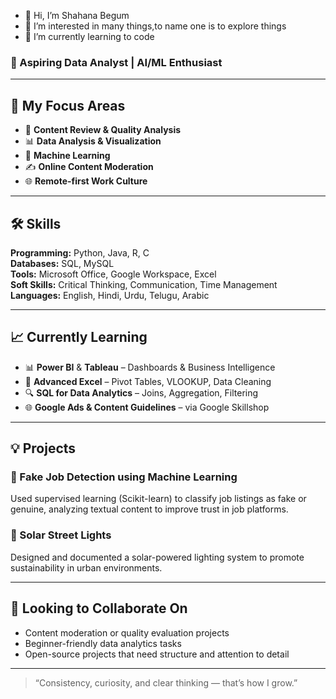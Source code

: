 - 👋 Hi, I’m Shahana Begum
- 👀 I’m interested in many things,to name one is to explore things
- 🌱 I’m currently learning to code

### 🚀 Aspiring Data Analyst | AI/ML Enthusiast

---

## 🎯 My Focus Areas
- 🔎 **Content Review & Quality Analysis**
- 📊 **Data Analysis & Visualization**
- 🧠 **Machine Learning**
- ✍️ **Online Content Moderation**
- 🌐 **Remote-first Work Culture**

---

## 🛠️ Skills

**Programming:** Python, Java, R, C  
**Databases:** SQL, MySQL  
**Tools:** Microsoft Office, Google Workspace, Excel  
**Soft Skills:** Critical Thinking, Communication, Time Management  
**Languages:** English, Hindi, Urdu, Telugu, Arabic  

---

## 📈 Currently Learning
- 📊 **Power BI** & **Tableau** – Dashboards & Business Intelligence  
- 🧮 **Advanced Excel** – Pivot Tables, VLOOKUP, Data Cleaning  
- 🔍 **SQL for Data Analytics** – Joins, Aggregation, Filtering  
- 🌐 **Google Ads & Content Guidelines** – via Google Skillshop  

---

## 💡 Projects
### 🔐 Fake Job Detection using Machine Learning
Used supervised learning (Scikit-learn) to classify job listings as fake or genuine, analyzing textual content to improve trust in job platforms.

### 🔆 Solar Street Lights
Designed and documented a solar-powered lighting system to promote sustainability in urban environments.

---

## 🌱 Looking to Collaborate On
- Content moderation or quality evaluation projects  
- Beginner-friendly data analytics tasks  
- Open-source projects that need structure and attention to detail

---

> “Consistency, curiosity, and clear thinking — that’s how I grow.”

<!---
Unknown-soul16/Unknown-soul16 is a ✨ special ✨ repository because its `README.md` (this file) appears on your GitHub profile.
You can click the Preview link to take a look at your changes.
--->
